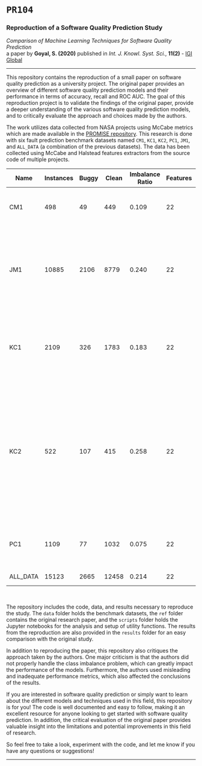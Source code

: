 # `PR104`

### Reproduction of a Software Quality Prediction Study

*Comparison of Machine Learning Techniques for Software Quality Prediction*
<br>
a paper by **Goyal, S. (2020)** published in *Int. J. Knowl. Syst. Sci.*, **11(2)** - 
[IGI Global](https://www.igi-global.com/article/comparison-of-machine-learning-techniques-for-software-quality-prediction/252885)

***

This repository contains the reproduction of a small paper on software quality prediction as a university project. The original paper provides an overview of different software quality prediction models and their performance in terms of accuracy, recall and ROC AUC. The goal of this reproduction project is to validate the findings of the original paper, provide a deeper understanding of the various software quality prediction models, and to critically evaluate the approach and choices made by the authors.

The work utilizes data collected from NASA projects using McCabe metrics which are made available in the [PROMISE repository](http://promise.site.uottawa.ca/SERepository/index.html). This research is done with six fault prediction benchmark datasets named `CM1`, `KC1`, `KC2`, `PC1`, `JM1`, and `ALL_DATA` (a combination of the previous datasets). The data has been collected using McCabe and Halstead features extractors from the source code of multiple projects.
<br>

| Name | Instances | Buggy | Clean | Imbalance Ratio | Features | Source |
| ---- | --------- | ----- | ----- | --------------- | ------- | ------ |
| CM1  | 498       | 49    | 449   | 0.109          | 22      | CM1 is a NASA spacecraft instrument written in C |
| JM1  | 10885     | 2106  | 8779  | 0.240          | 22      | JM1 is written in C and is a real-time predictive ground system. It uses simulations to generate predictions |
| KC1  | 2109      | 326   | 1783  | 0.183          | 22      | KC1 is a C++ system implementing storage management for receiving and processing ground data |
| KC2  | 522       | 107   | 415   | 0.258          | 22      | C++ functions used in a scientific data project which is separate from another part known as KC1. These share some third-party software libraries with no other software overlap |
| PC1  | 1109      | 77    | 1032  | 0.075          | 22      | Data from C functions. Flight software for earth orbiting satellite |
| ALL_DATA | 15123 | 2665  | 12458 | 0.214          | 22      | Combined Dataset |


<br>

The repository includes the code, data, and results necessary to reproduce the study. The `data` folder holds the benchmark datasets, the `ref` folder contains the original research paper, and the `scripts` folder holds the Jupyter notebooks for the analysis and setup of utility functions. The results from the reproduction are also provided in the `results` folder for an easy comparison with the original study.

In addition to reproducing the paper, this repository also critiques the approach taken by the authors. One major criticism is that the authors did not properly handle the class imbalance problem, which can greatly impact the performance of the models. Furthermore, the authors used misleading and inadequate performance metrics, which also affected the conclusions of the results.

If you are interested in software quality prediction or simply want to learn about the different models and techniques used in this field, this repository is for you! The code is well documented and easy to follow, making it an excellent resource for anyone looking to get started with software quality prediction. In addition, the critical evaluation of the original paper provides valuable insight into the limitations and potential improvements in this field of research.

So feel free to take a look, experiment with the code, and let me know if you have any questions or suggestions!

***

